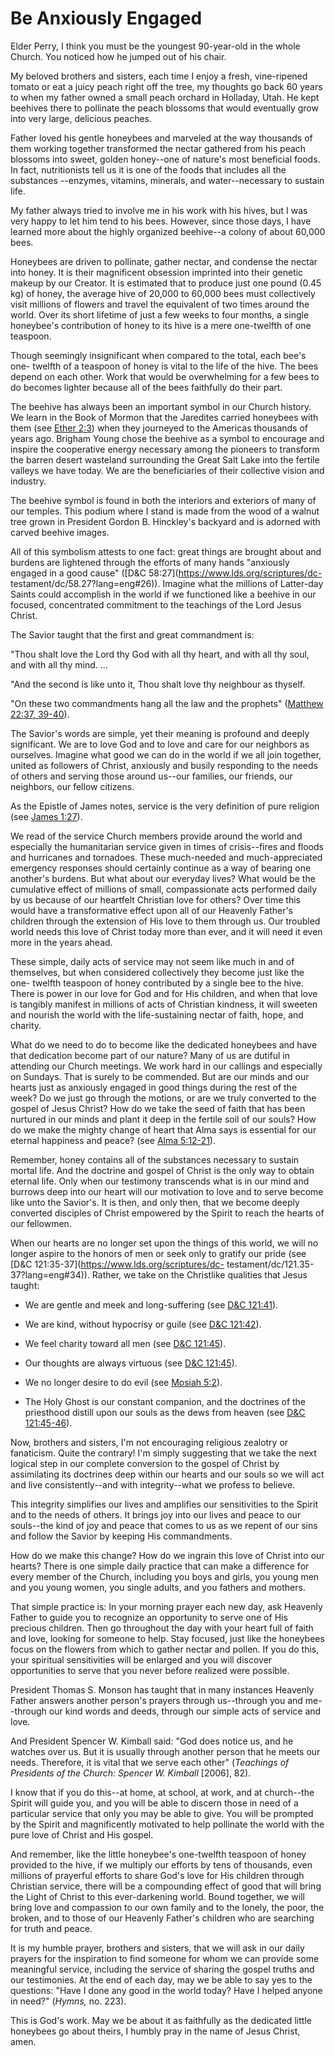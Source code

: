 # Be Anxiously Engaged

Elder Perry, I think you must be the youngest 90-year-old in the whole Church.
You noticed how he jumped out of his chair.

My beloved brothers and sisters, each time I enjoy a fresh, vine-ripened
tomato or eat a juicy peach right off the tree, my thoughts go back 60 years
to when my father owned a small peach orchard in Holladay, Utah. He kept
beehives there to pollinate the peach blossoms that would eventually grow into
very large, delicious peaches.

Father loved his gentle honeybees and marveled at the way thousands of them
working together transformed the nectar gathered from his peach blossoms into
sweet, golden honey--one of nature's most beneficial foods. In fact,
nutritionists tell us it is one of the foods that includes all the substances
--enzymes, vitamins, minerals, and water--necessary to sustain life.

My father always tried to involve me in his work with his hives, but I was
very happy to let him tend to his bees. However, since those days, I have
learned more about the highly organized beehive--a colony of about 60,000
bees.

Honeybees are driven to pollinate, gather nectar, and condense the nectar into
honey. It is their magnificent obsession imprinted into their genetic makeup
by our Creator. It is estimated that to produce just one pound (0.45 kg) of
honey, the average hive of 20,000 to 60,000 bees must collectively visit
millions of flowers and travel the equivalent of two times around the world.
Over its short lifetime of just a few weeks to four months, a single
honeybee's contribution of honey to its hive is a mere one-twelfth of one
teaspoon.

Though seemingly insignificant when compared to the total, each bee's one-
twelfth of a teaspoon of honey is vital to the life of the hive. The bees
depend on each other. Work that would be overwhelming for a few bees to do
becomes lighter because all of the bees faithfully do their part.

The beehive has always been an important symbol in our Church history. We
learn in the Book of Mormon that the Jaredites carried honeybees with them
(see [Ether 2:3](https://www.lds.org/scriptures/bofm/ether/2.3?lang=eng#2))
when they journeyed to the Americas thousands of years ago. Brigham Young
chose the beehive as a symbol to encourage and inspire the cooperative energy
necessary among the pioneers to transform the barren desert wasteland
surrounding the Great Salt Lake into the fertile valleys we have today. We are
the beneficiaries of their collective vision and industry.

The beehive symbol is found in both the interiors and exteriors of many of our
temples. This podium where I stand is made from the wood of a walnut tree
grown in President Gordon B. Hinckley's backyard and is adorned with carved
beehive images.

All of this symbolism attests to one fact: great things are brought about and
burdens are lightened through the efforts of many hands "anxiously engaged in
a good cause" ([D&amp;C 58:27](https://www.lds.org/scriptures/dc-
testament/dc/58.27?lang=eng#26)). Imagine what the millions of Latter-day
Saints could accomplish in the world if we functioned like a beehive in our
focused, concentrated commitment to the teachings of the Lord Jesus Christ.

The Savior taught that the first and great commandment is:

"Thou shalt love the Lord thy God with all thy heart, and with all thy soul,
and with all thy mind. ...

"And the second is like unto it, Thou shalt love thy neighbour as thyself.

"On these two commandments hang all the law and the prophets" ([Matthew 22:37,
39-40](https://www.lds.org/scriptures/nt/matt/22.37%2C39-40?lang=eng#36)).

The Savior's words are simple, yet their meaning is profound and deeply
significant. We are to love God and to love and care for our neighbors as
ourselves. Imagine what good we can do in the world if we all join together,
united as followers of Christ, anxiously and busily responding to the needs of
others and serving those around us--our families, our friends, our neighbors,
our fellow citizens.

As the Epistle of James notes, service is the very definition of pure religion
(see [James 1:27](https://www.lds.org/scriptures/nt/james/1.27?lang=eng#26)).

We read of the service Church members provide around the world and especially
the humanitarian service given in times of crisis--fires and floods and
hurricanes and tornadoes. These much-needed and much-appreciated emergency
responses should certainly continue as a way of bearing one another's burdens.
But what about our everyday lives? What would be the cumulative effect of
millions of small, compassionate acts performed daily by us because of our
heartfelt Christian love for others? Over time this would have a
transformative effect upon all of our Heavenly Father's children through the
extension of His love to them through us. Our troubled world needs this love
of Christ today more than ever, and it will need it even more in the years
ahead.

These simple, daily acts of service may not seem like much in and of
themselves, but when considered collectively they become just like the one-
twelfth teaspoon of honey contributed by a single bee to the hive. There is
power in our love for God and for His children, and when that love is tangibly
manifest in millions of acts of Christian kindness, it will sweeten and
nourish the world with the life-sustaining nectar of faith, hope, and charity.

What do we need to do to become like the dedicated honeybees and have that
dedication become part of our nature? Many of us are dutiful in attending our
Church meetings. We work hard in our callings and especially on Sundays. That
is surely to be commended. But are our minds and our hearts just as anxiously
engaged in good things during the rest of the week? Do we just go through the
motions, or are we truly converted to the gospel of Jesus Christ? How do we
take the seed of faith that has been nurtured in our minds and plant it deep
in the fertile soil of our souls? How do we make the mighty change of heart
that Alma says is essential for our eternal happiness and peace? (see [Alma
5:12-21](https://www.lds.org/scriptures/bofm/alma/5.12-21?lang=eng#11)).

Remember, honey contains all of the substances necessary to sustain mortal
life. And the doctrine and gospel of Christ is the only way to obtain eternal
life. Only when our testimony transcends what is in our mind and burrows deep
into our heart will our motivation to love and to serve become like unto the
Savior's. It is then, and only then, that we become deeply converted disciples
of Christ empowered by the Spirit to reach the hearts of our fellowmen.

When our hearts are no longer set upon the things of this world, we will no
longer aspire to the honors of men or seek only to gratify our pride (see
[D&amp;C 121:35-37](https://www.lds.org/scriptures/dc-
testament/dc/121.35-37?lang=eng#34)). Rather, we take on the Christlike
qualities that Jesus taught:

  * We are gentle and meek and long-suffering (see [D&amp;C 121:41](https://www.lds.org/scriptures/dc-testament/dc/121.41?lang=eng#40)).

  * We are kind, without hypocrisy or guile (see [D&amp;C 121:42](https://www.lds.org/scriptures/dc-testament/dc/121.42?lang=eng#41)).

  * We feel charity toward all men (see [D&amp;C 121:45](https://www.lds.org/scriptures/dc-testament/dc/121.45?lang=eng#44)).

  * Our thoughts are always virtuous (see [D&amp;C 121:45](https://www.lds.org/scriptures/dc-testament/dc/121.45?lang=eng#44)).

  * We no longer desire to do evil (see [Mosiah 5:2](https://www.lds.org/scriptures/bofm/mosiah/5.2?lang=eng#1)).

  * The Holy Ghost is our constant companion, and the doctrines of the priesthood distill upon our souls as the dews from heaven (see [D&amp;C 121:45-46](https://www.lds.org/scriptures/dc-testament/dc/121.45-46?lang=eng#44)).

Now, brothers and sisters, I'm not encouraging religious zealotry or
fanaticism. Quite the contrary! I'm simply suggesting that we take the next
logical step in our complete conversion to the gospel of Christ by
assimilating its doctrines deep within our hearts and our souls so we will act
and live consistently--and with integrity--what we profess to believe.

This integrity simplifies our lives and amplifies our sensitivities to the
Spirit and to the needs of others. It brings joy into our lives and peace to
our souls--the kind of joy and peace that comes to us as we repent of our sins
and follow the Savior by keeping His commandments.

How do we make this change? How do we ingrain this love of Christ into our
hearts? There is one simple daily practice that can make a difference for
every member of the Church, including you boys and girls, you young men and
you young women, you single adults, and you fathers and mothers.

That simple practice is: In your morning prayer each new day, ask Heavenly
Father to guide you to recognize an opportunity to serve one of His precious
children. Then go throughout the day with your heart full of faith and love,
looking for someone to help. Stay focused, just like the honeybees focus on
the flowers from which to gather nectar and pollen. If you do this, your
spiritual sensitivities will be enlarged and you will discover opportunities
to serve that you never before realized were possible.

President Thomas S. Monson has taught that in many instances Heavenly Father
answers another person's prayers through us--through you and me--through our
kind words and deeds, through our simple acts of service and love.

And President Spencer W. Kimball said: "God does notice us, and he watches
over us. But it is usually through another person that he meets our needs.
Therefore, it is vital that we serve each other" (_Teachings of Presidents of
the Church: Spencer W. Kimball_ [2006], 82).

I know that if you do this--at home, at school, at work, and at church--the
Spirit will guide you, and you will be able to discern those in need of a
particular service that only you may be able to give. You will be prompted by
the Spirit and magnificently motivated to help pollinate the world with the
pure love of Christ and His gospel.

And remember, like the little honeybee's one-twelfth teaspoon of honey
provided to the hive, if we multiply our efforts by tens of thousands, even
millions of prayerful efforts to share God's love for His children through
Christian service, there will be a compounding effect of good that will bring
the Light of Christ to this ever-darkening world. Bound together, we will
bring love and compassion to our own family and to the lonely, the poor, the
broken, and to those of our Heavenly Father's children who are searching for
truth and peace.

It is my humble prayer, brothers and sisters, that we will ask in our daily
prayers for the inspiration to find someone for whom we can provide some
meaningful service, including the service of sharing the gospel truths and our
testimonies. At the end of each day, may we be able to say yes to the
questions: "Have I done any good in the world today? Have I helped anyone in
need?" (_Hymns,_ no. 223).

This is God's work. May we be about it as faithfully as the dedicated little
honeybees go about theirs, I humbly pray in the name of Jesus Christ, amen.

